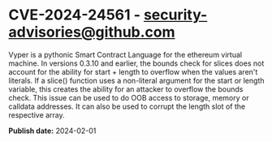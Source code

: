 # CVE-2024-24561 - security-advisories@github.com

Vyper is a pythonic Smart Contract Language for the ethereum virtual machine. In versions 0.3.10 and earlier, the bounds check for slices does not account for the ability for start + length to overflow when the values aren't literals. If a slice() function uses a non-literal argument for the start or length variable, this creates the ability for an attacker to overflow the bounds check. This issue can be used to do OOB access to storage, memory or calldata addresses. It can also be used to corrupt the length slot of the respective array.



**Publish date:** 2024-02-01
